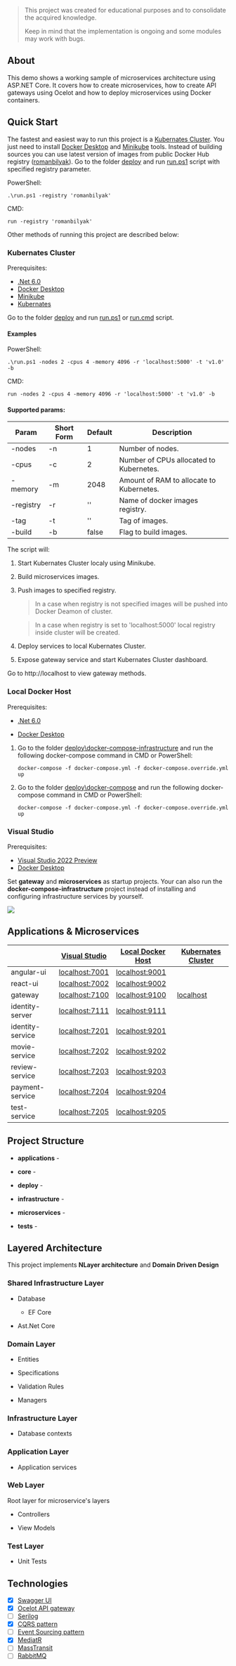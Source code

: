 > This project was created for educational purposes and to consolidate the acquired knowledge.
> 
> Keep in mind that the implementation is ongoing and some modules may work with bugs.

## About

This demo shows a working sample of microservices architecture using ASP.NET Core. It covers how to create microservices, how to create API gateways using Ocelot and how to deploy microservices using Docker containers.

## Quick Start

The fastest and easiest way to run this project is a [Kubernates Cluster](#kubernates-cluster). You just need to install [Docker Desktop](https://docs.docker.com/desktop/windows/install/) and [Minikube](https://minikube.sigs.k8s.io/docs/start/) tools. Instead of building sources you can use latest version of images from public Docker Hub registry ([romanbilyak](https://hub.docker.com/u/romanbilyak)). Go to the folder [deploy](deploy) and run [run.ps1](deploy/run.ps1) script with specified registry parameter.

PowerShell:

```
.\run.ps1 -registry 'romanbilyak'
```

CMD:

```
run -registry 'romanbilyak'
```

Other methods of running this project are described below:

### Kubernates Cluster

Prerequisites:

- [.Net 6.0](https://dotnet.microsoft.com/en-us/download/dotnet/6.0)
- [Docker Desktop](https://docs.docker.com/desktop/windows/install/)
- [Minikube](https://minikube.sigs.k8s.io/docs/start/)
- [Kubernates](https://kubernetes.io/releases/download/)

Go to the folder [deploy](deploy) and run [run.ps1](deploy/run.ps1) or [run.cmd](deploy/run.cmd) script.

#### Examples

PowerShell:

```
.\run.ps1 -nodes 2 -cpus 4 -memory 4096 -r 'localhost:5000' -t 'v1.0' -b
```

CMD:

```
run -nodes 2 -cpus 4 -memory 4096 -r 'localhost:5000' -t 'v1.0' -b
```

#### Supported params:

| Param     | Short Form | Default | Description                              |
| --------- | ---------- | ------- | ---------------------------------------- |
| -nodes    | -n         | 1       | Number of nodes.                         |
| -cpus     | -c         | 2       | Number of CPUs allocated to Kubernetes.  |
| -memory   | -m         | 2048    | Amount of RAM to allocate to Kubernetes. |
| -registry | -r         | ''      | Name of docker images registry.          |
| -tag      | -t         | ''      | Tag of images.                           |
| -build    | -b         | false   | Flag to build images.                    |

The script will:

1. Start Kubernates Cluster localy using Minikube.

2. Build microservices images.

3. Push images to specified registry.
   
   > In a case when registry is not specified images will be pushed into Docker Deamon of cluster.
   
   > In a case when registry is set to 'localhost:5000' local registry inside cluster will be created.

4. Deploy services to local Kubernates Cluster.

5. Expose gateway service and start Kubernates Cluster dashboard.

Go to http://localhost to view gateway methods.

### Local Docker Host

Prerequisites:

- [.Net 6.0](https://dotnet.microsoft.com/en-us/download/dotnet/6.0)

- [Docker Desktop](https://docs.docker.com/desktop/windows/install/)
1. Go to the folder [deploy\docker-compose-infrastructure](deploy/docker-compose-infrastructure) and run the following docker-compose command in CMD or PowerShell:
   
   ```
   docker-compose -f docker-compose.yml -f docker-compose.override.yml up
   ```

2. Go to the folder [deploy\docker-compose](deploy/docker-compose) and run the following docker-compose command in CMD or PowerShell:
   
   ```
   docker-compose -f docker-compose.yml -f docker-compose.override.yml up
   ```

### Visual Studio

Prerequisites:

- [Visual Studio 2022 Preview](https://visualstudio.microsoft.com/vs/preview/)
- [Docker Desktop](https://docs.docker.com/desktop/windows/install/)

Set **gateway** and **microservices** as startup projects. Your can also run the **docker-compose-infrastructure** project instead of installing and configuring infrastructure services by yourself.

![](images/multiple-startup-projects.png)

## Applications & Microservices

|                  | [Visual Studio](#visual-studio)         | [Local Docker Host](#local-docker-host) | [Kubernates Cluster](#kubernates-cluster) |
| ---------------- | --------------------------------------- | --------------------------------------- | ----------------------------------------- |
| angular-ui       | [localhost:7001](http://localhost:7001) | [localhost:9001](http://localhost:9001) |                                           |
| react-ui         | [localhost:7002](http://localhost:7002) | [localhost:9002](http://localhost:9002) |                                           |
| gateway          | [localhost:7100](http://localhost:7100) | [localhost:9100](http://localhost:9100) | [localhost](http://localhost)             |
| identity-server  | [localhost:7111](http://localhost:7111) | [localhost:9111](http://localhost:9111) |                                           |
| identity-service | [localhost:7201](http://localhost:7201) | [localhost:9201](http://localhost:9201) |                                           |
| movie-service    | [localhost:7202](http://localhost:7202) | [localhost:9202](http://localhost:9202) |                                           |
| review-service   | [localhost:7203](http://localhost:7203) | [localhost:9203](http://localhost:9203) |                                           |
| payment-service  | [localhost:7204](http://localhost:7204) | [localhost:9204](http://localhost:9204) |                                           |
| test-service     | [localhost:7205](http://localhost:7205) | [localhost:9205](http://localhost:9205) |                                           |

## Project Structure

- **applications** - 

- **core** - 

- **deploy** -

- **infrastructure** -

- **microservices** -

- **tests** -

## Layered Architecture

This project implements **NLayer architecture** and **Domain Driven Design**

### Shared Infrastructure Layer

- Database
  
  - EF Core

- Ast.Net Core

### Domain Layer

- Entities

- Specifications

- Validation Rules

- Managers

### Infrastructure Layer

- Database contexts

### Application Layer

- Application services

### Web Layer

Root layer for microservice's layers

- Controllers

- View Models

### Test Layer

- Unit Tests

## Technologies

- [x] [Swagger UI](https://swagger.io/tools/swagger-ui/)
- [x] [Ocelot API gateway](https://github.com/ThreeMammals/Ocelot)
- [ ] [Serilog](https://serilog.net/)
- [x] [CQRS pattern](https://docs.microsoft.com/en-us/azure/architecture/patterns/cqrs)
- [ ] [Event Sourcing pattern](https://docs.microsoft.com/en-us/azure/architecture/patterns/event-sourcing)
- [x] [MediatR](https://github.com/jbogard/MediatR)
- [ ] [MassTransit](http://masstransit-project.com/)
- [ ] [RabbitMQ](https://www.rabbitmq.com/)
